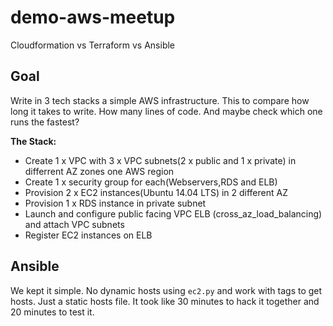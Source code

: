 # demo-aws-meetup
Cloudformation vs Terraform vs Ansible

## Goal

Write in 3 tech stacks a simple AWS infrastructure. This to compare how long it takes to write. How many lines of code. And maybe check which one runs the fastest?

**The Stack:**

* Create 1 x VPC with 3 x VPC subnets(2 x public and 1 x private) in differrent AZ zones one AWS region
* Create 1 x security group for each(Webservers,RDS and ELB)
* Provision 2 x EC2 instances(Ubuntu 14.04 LTS) in 2 different AZ
* Provision 1 x RDS instance in private subnet
* Launch and configure public facing VPC ELB (cross_az_load_balancing) and attach VPC subnets
* Register EC2 instances on ELB


## Ansible

We kept it simple. No dynamic hosts using `ec2.py` and work with tags to get hosts. Just a static hosts file. It took like 30 minutes to hack it together and 20 minutes to test it.
